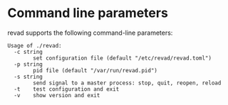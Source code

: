 # Command line parameters

revad supports the following command-line parameters:

```
Usage of ./revad:
  -c string
        set configuration file (default "/etc/revad/revad.toml")
  -p string
        pid file (default "/var/run/revad.pid")
  -s string
        send signal to a master process: stop, quit, reopen, reload
  -t    test configuration and exit
  -v    show version and exit
```
